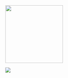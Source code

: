 
 <div>
 <a href="https://github.com/johnyguido">
 <img height="180em" src="https://github-readme-stats.vercel.app/api?username=johnyguido&show_icons=true&theme=dark&include_all_commits=true&count_private=true"/>
<!--- <img height="180em" src="https://github-readme-stats.vercel.app/api/top-langs/?username=johnyguido&layout=compact&langs_count=7&theme=dark"/>-->
</div>
  
  <div>
    
  <a href="https://www.linkedin.com/in/johnyalencar/" target="_blank"><img src="https://img.shields.io/badge/-LinkedIn-%230077B5?style=for-the-badge&logo=linkedin&logoColor=white" target="_blank"></a> 
    
  </div>

